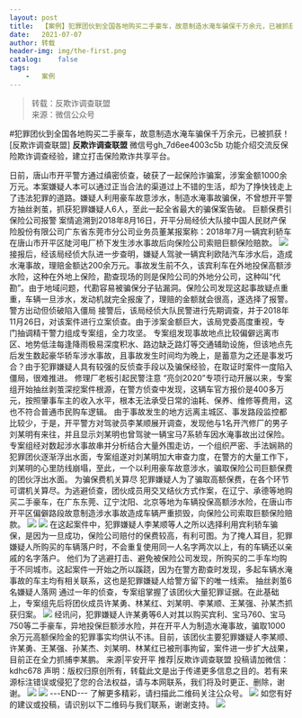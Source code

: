 ```yaml
---
layout:	post
title:	【案例】犯罪团伙到全国各地购买二手豪车，故意制造水淹车骗保千万余元，已被抓获！
date:	2021-07-07
author:	转载
header-img:	img/the-first.png
catalog:	false
tags:
	-	案例
---
```


<blockquote><p>转载：反欺诈调查联盟<br>
来源：微信公众号</p></blockquote>

#犯罪团伙到全国各地购买二手豪车，故意制造水淹车骗保千万余元，已被抓获！
[反欺诈调查联盟]
**反欺诈调查联盟**
微信号gh_7d6ee4003c5b
功能介绍交流反保险欺诈调查经验，建立打击保险欺诈共享平台。

日前，唐山市开平警方通过缜密侦查，破获了一起保险诈骗案，涉案金额1000余万元。本案嫌疑人本可以通过正当合法的渠道过上不错的生活，却为了挣快钱走上了违法犯罪的道路。嫌疑人利用豪车故意涉水，制造水淹事故骗保，不曾想开平警方抽丝剥茧，抓获犯罪嫌疑人6人，至此一起全省最大的骗保案告破。
巨额保费引保险公司报警
案情追溯到2018年8月16日，开平分局经侦大队接中国人民财产保险股份有限公司广东省东莞市分公司业务员董某报案称：2018年7月一辆宾利轿车在唐山市开平区陡河电厂桥下发生涉水事故后向保险公司索赔巨额保险赔款。
![]({{site.baseurl}}/postimg/L6usUGPiatBQ1Oh4HtRq97nemo0ich0DmRvjvUchopSw5X17tHQcpBofyeDglKxr5eBl6A1dXxGkAZ0vaDjShddg.jpeg)
接报后，经该局经侦大队进一步查明，嫌疑人驾驶一辆宾利欧陆汽车涉水后，造成水淹事故，理赔金额达200余万元。事故发生前不久，该宾利车在外地投保高额涉水险，这种在外地上保险，勘查现场的则是保险公司的外地分公司，这种叫“代勘”。由于地域问题，代勘容易被骗保分子钻漏洞。保险公司发现这起事故疑点重重，车辆一旦涉水，发动机就完全报废了，理赔的金额就会很高，遂选择了报警。
警方出动但侦破陷入僵局
接警后，该局经侦大队民警进行先期调查，并于2018年11月26日，对该案件进行立案侦查。由于涉案金额巨大，该局党委高度重视，专门抽调精干警力组成专案组，全力攻坚。
专案组发现事故地点比较偏僻远离市区、地势低洼每逢降雨极易深度积水、路边缺乏路灯等交通辅助设施，但该地点先后发生数起豪华轿车涉水事故，且事故发生时间均为晚上，是蓄意为之还是事发巧合？由于犯罪嫌疑人具有较强的反侦查手段以及骗保经验，在取证时案件一度陷入僵局，很难推进。
修理厂老板引起民警注意
“亮剑2020”专项行动开展以来，专案组开始抽丝剥茧深挖案件根源，在警方侦查中发现，这辆车官方报价是400多万元，按照肇事车主的收入水平，根本无法承受日常的油耗、保养、维修等费用，这也不符合普通市民购车逻辑。
由于事故发生的地方远离主城区、事发路段监控都比较少，于是，开平警方对驾驶员李某顺展开调查，发现他与1名开汽修厂的男子刘某明有来往，并且显示刘某明也曾驾驶一辆宝马7系轿车因水淹事故出过保险。
专案组经对数起涉水事故串并分析结合大量外围走访，一个组织严密、手法娴熟的犯罪团伙逐渐浮出水面，专案组遂对刘某明加大审查力度，在警方的大量工作下，刘某明的心里防线崩塌，至此，一个以利用豪车故意涉水，骗取保险公司巨额保费的团伙浮出水面。
为骗保费机关算尽
犯罪嫌疑人为了骗取高额保费，在各个环节可谓机关算尽。为逃避侦查，团伙成员用交叉结伙方式作案，在辽宁、承德等地购买二手豪车，在广东东莞、辽宁沈阳、北京等地为车辆投保高额涉水险，在唐山市开平区偏僻路段故意制造涉水事故造成车辆严重损毁，向保险公司索取巨额保险赔款。
![]({{site.baseurl}}/postimg/L6usUGPiatBQ1Oh4HtRq97nemo0ich0DmRIRnzWT9FO5JjNeGabPBB3sdQ3HVuD07LDB7LpYKbmMNjtBxXI3a6Cg.jpeg)
![]({{site.baseurl}}/postimg/L6usUGPiatBQ1Oh4HtRq97nemo0ich0DmRrtz8uLRD1HhNCTnXG1DYKANM4085hEmkjtCES7gY5LsbfxxibCaCTPA.jpeg)
在这起案件中，犯罪嫌疑人李某顺等人之所以选择利用宾利轿车骗保，是因为一旦成功，保险公司赔付的保费较高，有利可图。为了掩人耳目，犯罪嫌疑人所购买的车辆落户时，不会重复使用同一人名字两次以上，有的车辆还以亲戚的名字落户。
他们为了逃避打击、避免被保险公司发现，所购买的二手车均购于不同城市。这起案件一开始之所以蹊跷，因为在警方勘查时发现，多起车辆水淹事故的车主均有相关联系，这也是犯罪嫌疑人给警方留下的唯一线索。
抽丝剥茧6名嫌疑人落网
通过一年的侦查，专案组掌握了该团伙大量犯罪证据。在此基础上，专案组先后将团伙成员许某勇、林某红、刘某明、李某顺、王某强、孙某杰抓获归案。
![]({{site.baseurl}}/postimg/L6usUGPiatBQ1Oh4HtRq97nemo0ich0DmR4qT32lHW8INJZBKt28ZChkqZX1LZWDWR5Fp3PwnoH7lQNLZZCia12aw.jpeg)
经讯问，犯罪嫌疑人许某勇等6人对其以购买宾利、宝马760、宝马750等二手豪车，异地投保巨额涉水险，并在开平人为制造水淹事故，骗取1000余万元高额保险金的犯罪事实均供认不讳。目前，该团伙主要犯罪嫌疑人李某顺、许某勇、王某强、孙某杰、刘某明、林某红已被刑事拘留，案件进一步扩大战果，目前正在全力抓捕李某鹏。
来源|平安开平
推荐|反欺诈调查联盟
投稿请加微信：kdhc678
声明：版权归原创所有，转载此文是出于传递更多信息之目的。若有来源标注错误或侵犯了您的合法权益，请与本网联系，我们将及时更正、删除，谢谢。
![]({{site.baseurl}}/postimg/L6usUGPiatBSs5Yxdp5NU9dpdqWanE7Mq7XpTo0mwlia1gia9NNFGTRYKdpVvrK2KgpAPictg52F8U9sicXI1jQ1dzA.jpeg)
![]({{site.baseurl}}/postimg/L6usUGPiatBRHiaTnBLKdskSP3wYDcZtJf2f60h3UdpFM6GSwK7CCH2tbN5oylMEt626eF9adsGd1vhInpcsALqA.png)
\---END---
了解更多精彩，请扫描此二维码关注公众号。
![]({{site.baseurl}}/postimg/L6usUGPiatBSs5Yxdp5NU9dpdqWanE7MqCqBlT3XLvPJX3Gf5uyzzsibZ3VPBdLY8ianrrF0435iblVibnnsnhQtsrA.png)
如您有好的建议或投稿，请识别以下二维码与我们联系，谢谢支持。
![]({{site.baseurl}}/postimg/L6usUGPiatBQwdLyMGicT8wxqfiaCa6ZGVwvw532Y5ibzI310laL8joGkjZx1Ua78ibU6yfZQiagUmZCIvzrumMBoiaYg.jpeg)
